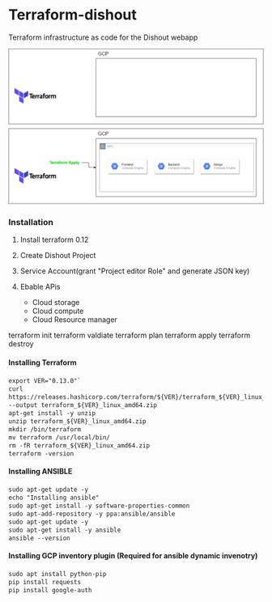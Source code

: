 
# Terraform-dishout
Terraform infrastructure as code for the Dishout webapp

<!-- Images -->
![Markdown Logo](files/Diagram.png)

### Installation
1) Install terraform 0.12

2) Create Dishout Project 

3) Service Account(grant "Project editor Role" and generate JSON key)
 
4) Ebable APis
	- Cloud storage
	- Cloud compute
	- Cloud Resource manager



terraform init
terraform valdiate
terraform plan
terraform apply
terraform destroy

#### Installing Terraform 
```
export VER="0.13.0"`
curl https://releases.hashicorp.com/terraform/${VER}/terraform_${VER}_linux_amd64.zip --output terraform_${VER}_linux_amd64.zip
apt-get install -y unzip
unzip terraform_${VER}_linux_amd64.zip
mkdir /bin/terraform
mv terraform /usr/local/bin/
rm -fR terraform_${VER}_linux_amd64.zip
terraform -version
```

#### Installing ANSIBLE
```
sudo apt-get update -y
echo "Installing ansible"
sudo apt-get install -y software-properties-common
sudo apt-add-repository -y ppa:ansible/ansible
sudo apt-get update -y
sudo apt-get install -y ansible
ansible --version
```

#### Installing GCP inventory plugin (Required for ansible dynamic invenotry)
```
sudo apt install python-pip
pip install requests
pip install google-auth

```